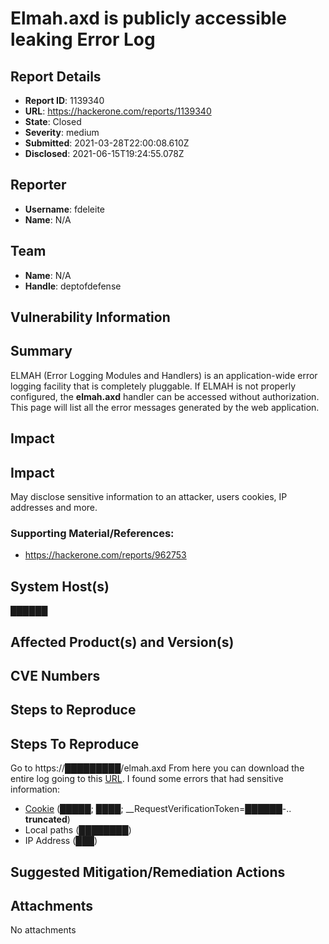 # Elmah.axd is publicly accessible leaking Error Log

## Report Details
- **Report ID**: 1139340
- **URL**: https://hackerone.com/reports/1139340
- **State**: Closed
- **Severity**: medium
- **Submitted**: 2021-03-28T22:00:08.610Z
- **Disclosed**: 2021-06-15T19:24:55.078Z

## Reporter
- **Username**: fdeleite
- **Name**: N/A

## Team
- **Name**: N/A
- **Handle**: deptofdefense

## Vulnerability Information
## Summary

ELMAH (Error Logging Modules and Handlers) is an application-wide error logging facility that is completely pluggable. If ELMAH is not properly configured, the **elmah.axd** handler can be accessed without authorization. This page will list all the error messages generated by the web application.

## Impact

## Impact
 May disclose sensitive information to an attacker, users cookies, IP addresses and more. 


### Supporting Material/References:
- https://hackerone.com/reports/962753

## System Host(s)
██████

## Affected Product(s) and Version(s)


## CVE Numbers


## Steps to Reproduce
## Steps To Reproduce

Go to  https://█████████/elmah.axd
From here you can download the entire log going to this [URL](https://██████████/elmah.axd/download). 
I found some errors that had sensitive information:
- [Cookie](https://███████/elmah.axd/detail?id=8eb722b8-4628-421a-ad32-36c945e23e3b) (█████; ████; __RequestVerificationToken=██████-.. **truncated**)
- Local paths (████████) 
- IP Address (███)

## Suggested Mitigation/Remediation Actions




## Attachments
No attachments
